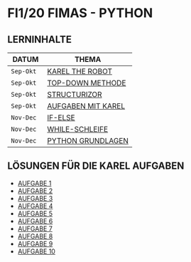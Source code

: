 # FI1/20 FIMAS - PYTHON

## LERNINHALTE

| DATUM | THEMA |
| ------ | ------ |
|` Sep-Okt `| [KAREL THE ROBOT](https://andyrinne.gnomio.com/course/view.php?id=7#section-0) |
|`Sep-Okt` | [TOP-DOWN METHODE](https://andyrinne.gnomio.com/course/view.php?id=7#section-0) |
| `Sep-Okt` | [STRUCTURIZOR](https://andyrinne.gnomio.com/course/view.php?id=7#section-1) |
|`Sep-Okt `| [AUFGABEN MIT KAREL](https://andyrinne.gnomio.com/course/view.php?id=7#section-6) |
|`Nov-Dec` | [IF-ELSE](https://andyrinne.gnomio.com/course/view.php?id=7#section-1) |
|`Nov-Dec` | [WHILE-SCHLEIFE](https://andyrinne.gnomio.com/course/view.php?id=7#section-1) |
|`Nov-Dec `| [PYTHON GRUNDLAGEN](https://andyrinne.gnomio.com/course/view.php?id=16) |


## LÖSUNGEN FÜR DIE KAREL AUFGABEN

- [AUFGABE 1](Aufgabe1.py)
- [AUFGABE 2](aufgabe2.py)
- [AUFGABE 3](aufgabe3.py)
- [AUFGABE 4](aufgabe4.py)
- [AUFGABE 5](aufgabe5.py)
- [AUFGABE 6](aufgabe6.py)
- [AUFGABE 7](aufgabe7.py)
- [AUFGABE 8](aufgabe8.py)
- [AUFGABE 9](aufgabe9.py)
- [AUFGABE 10](aufgabe10.py)


